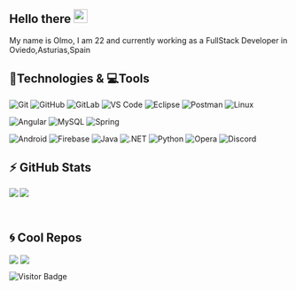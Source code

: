 ## Hello there <img src="https://media.giphy.com/media/fXhILxhX297vCayMGF/giphy.gif" width="25px"></a>

My name is Olmo, I am 22 and currently working as a FullStack Developer in Oviedo,Asturias,Spain

## 🚀Technologies & 💻Tools

  ![Git](https://img.shields.io/badge/-Git-black?style=flat-square&logo=git)
  ![GitHub](https://img.shields.io/badge/-GitHub-181717?style=flat-square&logo=github)
  ![GitLab](https://img.shields.io/badge/-GitLab-FCA121?style=flat-square&logo=gitlab)
  ![VS Code](https://img.shields.io/badge/-VS%20Code-007ACC?style=flat-square&logo=visual-studio-code)
  ![Eclipse](https://img.shields.io/badge/-EclipseIDE-purple?style=flat-square&logo=eclipse)
  ![Postman](https://img.shields.io/badge/Postman-black?style=flat-square&logo=postman)
  ![Linux](https://img.shields.io/badge/Linux-black?style=flat-square&logo=linux)
  
  ![Angular](https://img.shields.io/badge/Angular-red?style=flat-square&logo=angular)
  ![MySQL](https://img.shields.io/badge/-MySQL-black?style=flat-square&logo=mysql)
  ![Spring](https://img.shields.io/badge/-Spring-black?style=flat-square&logo=spring)

  ![Android](https://img.shields.io/badge/Android-05150C?style=flat-square&logo=android)
  ![Firebase](https://img.shields.io/badge/Firebase-black?style=flat-square&logo=firebase)
  ![Java](https://img.shields.io/badge/Java-orange?style=flat-square&logo=java)
  ![.NET]( https://img.shields.io/badge/.NET-black?style=flat-square&logo=.net)
  ![Python](https://img.shields.io/badge/-Python-black?style=flat-square&logo=Python)
  ![Opera](https://img.shields.io/badge/Opera-red?style=flat-square&logo=opera)
  ![Discord](https://img.shields.io/badge/Discord-black?style=flat-square&logo=discord)


## ⚡ GitHub Stats

<img align="left" src="https://github-readme-stats.vercel.app/api?username=olmo2&show_icons=true&count_private=true&theme=chartreuse-dark" />
<img src="https://github-readme-stats.vercel.app/api/top-langs/?username=olmo2&layout=compact&count_private=true&theme=chartreuse-dark" />

<p>&nbsp;</p>

## :cyclone: Cool Repos

<a href="https://github.com/olmo2/wibby" target="_blank"><img align="center" src="https://github-readme-stats.vercel.app/api/pin/?username=olmo2&repo=wibby&theme=chartreuse-dark"></a>
<a href="https://github.com/olmo2/JuegoDeUr" target="_blank"><img align="center" src="https://github-readme-stats.vercel.app/api/pin/?username=olmo2&repo=JuegoDeUr&theme=chartreuse-dark"></a>


![Visitor Badge](https://visitor-badge.laobi.icu/badge?page_id=olmo2.olmo2)

